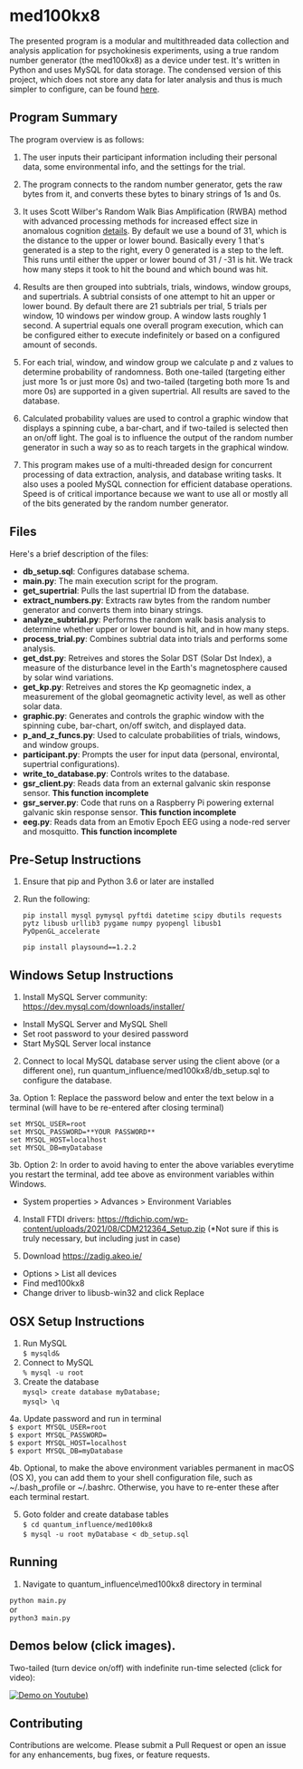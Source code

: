 # med100kx8
The presented program is a modular and multithreaded data collection and analysis application for psychokinesis experiments, using a true random number generator (the med100kx8) as a device under test. It's written in Python and uses MySQL for data storage. The condensed version of this project, which does not store any data for later analysis and thus is much simpler to configure, can be found [here](https://github.com/danosb/quantum_influence/tree/main/med100kx8_no_db).


## Program Summary

The program overview is as follows:

1. The user inputs their participant information including their personal data, some environmental info, and the settings for the trial.

1. The program connects to the random number generator, gets the raw bytes from it, and converts these bytes to binary strings of 1s and 0s.

1. It uses Scott Wilber's Random Walk Bias Amplification (RWBA) method with advanced processing methods for increased effect size in anomalous cognition [details](https://drive.google.com/file/d/1rP7Ee35K0kbQ3zXCcZvnj3d5WqmROTT_/view). By default we use a bound of 31, which is the distance to the upper or lower bound. Basically every 1 that's generated is a step to the right, every 0 generated is a step to the left. This runs until either the upper or lower bound of 31 / -31 is hit. We track how many steps it took to hit the bound and which bound was hit.

1. Results are then grouped into subtrials, trials, windows, window groups, and supertrials. A subtrial consists of one attempt to hit an upper or lower bound. By default there are 21 subtrials per trial, 5 trials per window, 10 windows per window group. A window lasts roughly 1 second. A supertrial equals one overall program execution, which can be configured either to execute indefinitely or based on a configured amount of seconds.

1. For each trial, window, and window group we calculate p and z values to determine probability of randomness. Both one-tailed (targeting either just more 1s or just more 0s) and two-tailed (targeting both more 1s and more 0s) are supported in a given supertrial. All results are saved to the database.

1. Calculated probability values are used to control a graphic window that displays a spinning cube, a bar-chart, and if two-tailed is selected then an on/off light. The goal is to influence the output of the random number generator in such a way so as to reach targets in the graphical window.

1. This program makes use of a multi-threaded design for concurrent processing of data extraction, analysis, and database writing tasks. It also uses a pooled MySQL connection for efficient database operations. Speed is of critical importance because we want to use all or mostly all of the bits generated by the random number generator.


## Files

Here's a brief description of the files:

* **db_setup.sql**: Configures database schema.
* **main.py**: The main execution script for the program. 
* **get_supertrial**: Pulls the last supertrial ID from the database.
* **extract_numbers.py**: Extracts raw bytes from the random number generator and converts them into binary strings.
* **analyze_subtrial.py**: Performs the random walk basis analysis to determine whether upper or lower bound is hit, and in how many steps.
* **process_trial.py**: Combines subtrial data into trials and performs some analysis.
* **get_dst.py**: Retreives and stores the Solar DST (Solar Dst Index), a measure of the disturbance level in the Earth's magnetosphere caused by solar wind variations.
* **get_kp.py**: Retreives and stores the Kp geomagnetic index, a measurement of the global geomagnetic activity level, as well as other solar data. 
* **graphic.py**: Generates and controls the graphic window with the spinning cube, bar-chart, on/off switch, and displayed data.
* **p_and_z_funcs.py**: Used to calculate probabilities of trials, windows, and window groups.
* **participant.py**: Prompts the user for input data (personal, environtal, supertrial configurations).
* **write_to_database.py**: Controls writes to the database.
* **gsr_client.py**: Reads data from an external galvanic skin response sensor. **This function incomplete**
* **gsr_server.py**: Code that runs on a Raspberry Pi powering external galvanic skin response sensor. **This function incomplete**
* **eeg.py**: Reads data from an Emotiv Epoch EEG using a node-red server and mosquitto. **This function incomplete**

## Pre-Setup Instructions

1. Ensure that pip and Python 3.6 or later are installed
1. Run the following:
   
    ```pip install mysql pymysql pyftdi datetime scipy dbutils requests pytz libusb urllib3 pygame numpy pyopengl libusb1 PyOpenGL_accelerate```
   
    ```pip install playsound==1.2.2```
   
## Windows Setup Instructions

1. Install MySQL Server community: https://dev.mysql.com/downloads/installer/
- Install MySQL Server and MySQL Shell
- Set root password to your desired password
- Start MySQL Server local instance

2. Connect to local MySQL database server using the client above (or a different one), run quantum_influence/med100kx8/db_setup.sql to configure the database.

3a. Option 1: Replace the password below and enter the text below in a terminal (will have to be re-entered after closing terminal)

    set MYSQL_USER=root
    set MYSQL_PASSWORD=**YOUR PASSWORD**
    set MYSQL_HOST=localhost
    set MYSQL_DB=myDatabase

3b. Option 2: 
In order to avoid having to enter the above variables everytime you restart the terminal, add tee above as environment variables within Windows. 
- System properties > Advances > Environment Variables

4. Install FTDI drivers: https://ftdichip.com/wp-content/uploads/2021/08/CDM212364_Setup.zip (*Not sure if this is truly necessary, but including just in case)

5. Download https://zadig.akeo.ie/
- Options > List all devices
- Find med100kx8
- Change driver to libusb-win32 and click Replace


## OSX Setup Instructions

1. Run MySQL\
    ```$ mysqld&```
2. Connect to MySQL\
    ```% mysql -u root```
3. Create the database\
    ```mysql> create database myDatabase;```\
    ```mysql> \q```
   
4a. Update password and run in terminal\
    ```$ export MYSQL_USER=root```\
    ```$ export MYSQL_PASSWORD=```\
    ```$ export MYSQL_HOST=localhost```\
    ```$ export MYSQL_DB=myDatabase```
   
4b. Optional, to make the above environment variables permanent in macOS (OS X), you can add them to your shell configuration file, such as ~/.bash_profile or ~/.bashrc. Otherwise, you have to re-enter these after each terminal restart.

5. Goto folder and create database tables\
    ```$ cd quantum_influence/med100kx8```\
    ```$ mysql -u root myDatabase < db_setup.sql```


## Running

1. Navigate to quantum_influence\med100kx8 directory in terminal
   
```python main.py```\
or \
```python3 main.py```



## Demos below (click images).

Two-tailed (turn device on/off) with indefinite run-time selected (click for video):

[![Demo on Youtube](https://i.ibb.co/h8dbbnC/ss.png))](https://youtu.be/wIXsSdyPN0Y)


## Contributing
Contributions are welcome. Please submit a Pull Request or open an issue for any enhancements, bug fixes, or feature requests.
